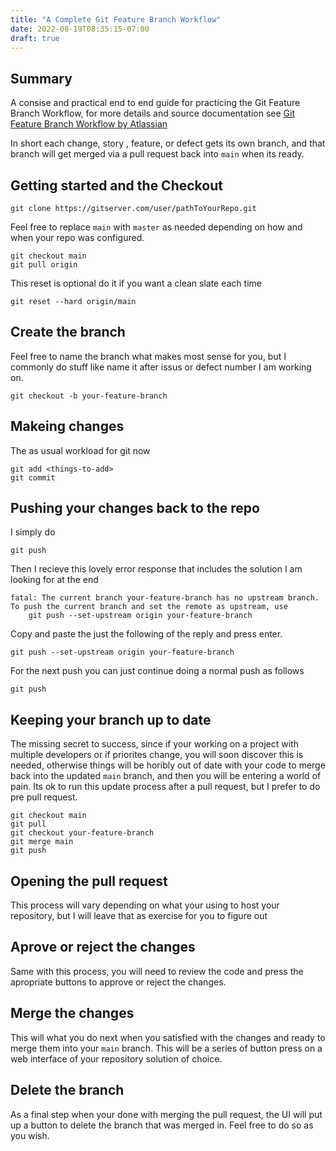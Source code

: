 ```yaml
---
title: "A Complete Git Feature Branch Workflow"
date: 2022-08-19T08:35:15-07:00
draft: true
---
```


## Summary 

A consise and practical end to end guide for practicing the Git Feature Branch Workflow, for more details and source documentation see [Git Feature Branch Workflow by Atlassian](https://www.atlassian.com/git/tutorials/comparing-workflows/feature-branch-workflow)

In short each change, story , feature, or defect gets its own branch, and that branch will get merged via a pull request back into `main` when its ready.

## Getting started  and the Checkout

    git clone https://gitserver.com/user/pathToYourRepo.git

Feel free to replace `main` with `master` as needed depending on how and when your repo was configured.

    git checkout main
    git pull origin

This reset is optional do it if you want a clean slate each time

    git reset --hard origin/main 

## Create the branch

Feel free to name the branch what makes most sense for you, but I commonly do stuff like name it after issus or defect number I am working on.

    git checkout -b your-feature-branch

## Makeing changes

The as usual workload for git now

    git add <things-to-add>
    git commit

## Pushing your changes back to the repo

I simply do

    git push

Then I recieve this lovely error response that includes the solution I am looking for at the end

    fatal: The current branch your-feature-branch has no upstream branch.
    To push the current branch and set the remote as upstream, use
        git push --set-upstream origin your-feature-branch

Copy and paste the just the following of the reply and press enter.

    git push --set-upstream origin your-feature-branch

For the next push you can just continue doing a normal push as follows

    git push

## Keeping your branch up to date

The missing secret to success, since if your working on a project with multiple developers or if priorites change, you will soon discover this is needed, otherwise things will be horibly out of date with your code to merge back into the updated `main` branch, and then you will be entering a world of pain. Its ok to run this update process after a pull request, but I prefer to do pre pull request.

    git checkout main
    git pull
    git checkout your-feature-branch
    git merge main
    git push


## Opening the pull request

This process will vary depending on what your using to host your repository, but I will leave that as exercise for you to figure out

## Aprove or reject the changes

Same with this process, you will need to review the code and press the apropriate buttons to approve or reject the changes.

## Merge the changes

This will what you do next when you satisfied with the changes and ready to merge them into your `main` branch. This will be a series of button press on a web interface of your repository solution of choice.

## Delete the branch

As a final step when your done with merging the pull request, the UI will put up a button to delete the branch that was merged in. Feel free to do so as you wish.
